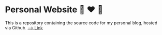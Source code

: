 # Personal Website :rabbit: :heart: :pig:
This is a repository containing the source code for my personal blog, hosted via Github. [--> Link](https://yrsong15.github.io/)
